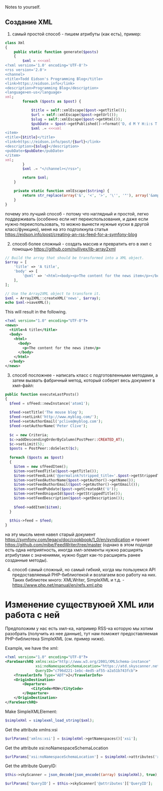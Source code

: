 Notes to yourself.

## Создание XML

1. самый простой способ - пишем атрибуты (как есть), пример:

```php
class Xml
{
    public static function generate($posts)
    {
        $xml = <<<xml
<?xml version='1.0' encoding='UTF-8'?>
<rss version='2.0'>
<channel>
<title>Todd Eidson's Programming Blog</title>
<link>https://eidson.info</link>
<description>Programming Blog</description>
<language>en-us</language>
xml;
        foreach ($posts as $post) {

            $title = self::xmlEscape($post->getTitle());
            $url = self::xmlEscape($post->getUrl());
            $slug = self::xmlEscape($post->getHtml());
            $pubDate = $post->getPublished()->format('D, d M Y H:i:s T');
            $xml .= <<<xml
<item>
<title>{$title}</title>
<link>https://eidson.info/post/{$url}</link>
<description>{$slug}</description>
<pubDate>$pubDate</pubDate>
</item>
xml;
        }
        $xml .= "</channel></rss>";

        return $xml;
    }

    private static function xmlEscape($string) {
        return str_replace(array('&', '<', '>', '\'', '"'), array('&amp;', '&lt;', '&gt;', '&apos;', '&quot;'), $string);
    }
}
```
почему это лучший способ - потому что наглядный и простой, легко поддерживать (особенно если нет переиспользования, и
даже если нужно переиспользовать, то можно вынести нужные куски в другой класс/функцию), меня на это подтолкнула статья
https://eidson.info/post/creating-an-rss-feed-for-a-symfony-blog

2. способ более сложный - создать массив и превратить его в хмл с помощью https://github.com/nullivex/lib-array2xml
```php
// Build the array that should be transformed into a XML object.
$array = [
    'title' => 'A title',
    'body' => [
        '@xml' => '<html><body><p>The content for the news item</p></body></html>',
    ],
];

// Use the Array2XML object to transform it.
$xml = Array2XML::createXML('news', $array);
echo $xml->saveXML();
```
This will result in the following.
```xml
<?xml version="1.0" encoding="UTF-8"?>
<news>
  <title>A title</title>
  <body>
    <html>
      <body>
        <p>The content for the news item</p>
      </body>
    </html>
  </body>
</news>
```

3. способ посложнее - написать класс с подготовленными методами, а затем вызвать фабричный метод, который соберет весь
   документ в хмл-файл:
```php
public function executeLastPosts()
{
  $feed = sfFeed::newInstance('atom1');
 
  $feed->setTitle('The mouse blog');
  $feed->setLink('http://www.myblog.com/');
  $feed->setAuthorEmail('pclive@myblog.com');
  $feed->setAuthorName('Peter Clive');
 
  $c = new Criteria;
  $c->addDescendingOrderByColumn(PostPeer::CREATED_AT);
  $c->setLimit(5);
  $posts = PostPeer::doSelect($c);
 
  foreach ($posts as $post)
  {
    $item = new sfFeedItem();
    $item->setFeedTitle($post->getTitle());
    $item->setFeedLink('@permalink?stripped_title='.$post->getStrippedTitle());
    $item->setFeedAuthorName($post->getAuthor()->getName());
    $item->setFeedAuthorEmail($post->getAuthor()->getEmail());
    $item->setFeedPubdate($post->getCreatedAt('U'));
    $item->setFeedUniqueId($post->getStrippedTitle());
    $item->setFeedDescription($post->getDescription());
 
    $feed->addItem($item);
  }
 
  $this->feed = $feed;
}
```
на эту мысль меня навел старый документ https://symfony.com/legacy/doc/cookbook/1_0/en/syndication и прокет
https://github.com/mibe/FeedWriter/tree/master (однако в этом подходе есть одна неприятность, иногда хмл-элементы нужно
расширять атрибутами с значениями, нужно будет как-то расширять ранее созданные методы).

4. способ самый сложный, но самый гибкий, когда мы пользуемся API предоставляемый PHP-библиотекой и возлагаем всю работу
   на них. Таких библиотек много: XMLWriter, SimpleXML и т.д. - https://www.php.net/manual/en/refs.xml.php

# Изменение существуюей XML или работа с ней

Предположим у нас есть хмл-ка, например RSS-ка которую мы хотим разобрать (получить из нее данные), тут нам поможет
предоставляемая PHP-библиотека SimpleXML (см. пример ниже).

Example, we have the xml:

```xml
<?xml version="1.0" encoding="UTF-8"?>
<FareSearchRQ xmlns:xsi="http://www.w3.org/2001/XMLSchema-instance"
              xsi:noNamespaceSchemaLocation="https://atd.skyscanner.net/Schemas/FareSearchRQ.xsd"
              QueryID="c796d221-1ebc-4ed5-af55-a2a51b743fcb">
    <TravelerInfo Type="ADT">2</TravelerInfo>
    <OriginDestination>
        <Departure>
            <CityCode>MOW</CityCode>
        </Departure>
    </OriginDestination>
</FareSearchRQ>
```

Make SimpleXMLElement:
```php
$simpleXml = simplexml_load_string($xml);
```

Get the attribute xmlns:xsi
```php
$urlParams['xmlns:xsi'] = $simpleXml->getNamespaces()['xsi'];
```

Get the attribute xsi:noNamespaceSchemaLocation
```php
$urlParams['xsi:noNamespaceSchemaLocation'] = $simpleXml->attributes('xsi', true)->getNamespaces()['xsi'];
```

Get the attribute QueryID:
```php
$this->skyScanner = json_decode(json_encode((array) $simpleXml), true);

$urlParams['QueryID'] = $this->skyScanner['@attributes']['QueryID'];
```
